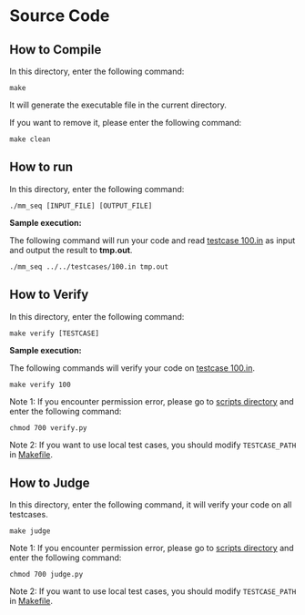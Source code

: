 # Source Code

## How to Compile

In this directory, enter the following command:

```shell
make
```

It will generate the executable file in the current directory.

If you want to remove it, please enter the following command:

```shell
make clean
```

## How to run

In this directory, enter the following command:

```shell
./mm_seq [INPUT_FILE] [OUTPUT_FILE]
```

**Sample execution:**

The following command will run your code and read [testcase 100.in](../testcases/100.in) as input and output the result to **tmp.out**.

```shell
./mm_seq ../../testcases/100.in tmp.out
```

## How to Verify

In this directory, enter the following command:

```shell
make verify [TESTCASE]
```

**Sample execution:**

The following commands will verify your code on [testcase 100.in](../testcases/100.in).

```shell
make verify 100
```

Note 1: If you encounter permission error, please go to [scripts directory](../../scripts/) and enter the following command:

```shell
chmod 700 verify.py
```

Note 2: If you want to use local test cases, you should modify `TESTCASE_PATH` in [Makefile](./Makefile).

## How to Judge

In this directory, enter the following command, it will verify your code on all testcases.

```shell
make judge
```

Note 1: If you encounter permission error, please go to [scripts directory](../../scripts/) and enter the following command:

```shell
chmod 700 judge.py
```

Note 2: If you want to use local test cases, you should modify `TESTCASE_PATH` in [Makefile](./Makefile).
